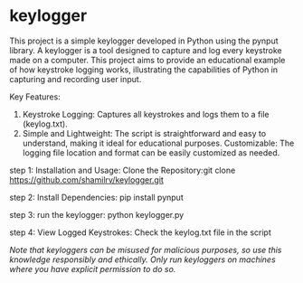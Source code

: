 # keylogger
This project is a simple keylogger developed in Python using the pynput library. A keylogger is a tool designed to capture and log every keystroke made on a computer. This project aims to provide an educational example of how keystroke logging works, illustrating the capabilities of Python in capturing and recording user input.

Key Features:
1. Keystroke Logging: Captures all keystrokes and logs them to a file (keylog.txt).
2. Simple and Lightweight: The script is straightforward and easy to understand, making it ideal for educational purposes.
Customizable: The logging file location and format can be easily customized as needed.

step 1:
Installation and Usage:
Clone the Repository:git clone https://github.com/shamilrv/keylogger.git

step 2:
Install Dependencies:
pip install pynput

step 3:
run the keylogger:
python keylogger.py

step 4:
View Logged Keystrokes:
Check the keylog.txt file in the script

 *Note that keyloggers can be misused for malicious purposes, so use this knowledge responsibly and ethically. Only run keyloggers on machines where you have explicit permission to do so.*
